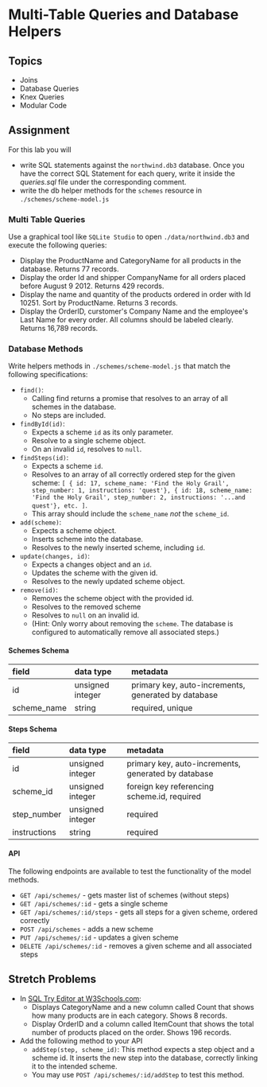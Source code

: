 # Multi-Table Queries and Database Helpers

## Topics

-   Joins
-   Database Queries
-   Knex Queries
-   Modular Code

## Assignment

For this lab you will

-   write SQL statements against the `northwind.db3` database. Once you have the correct SQL Statement for each query, write it inside the _queries.sql_ file under the corresponding comment.
-   write the db helper methods for the `schemes` resource in `./schemes/scheme-model.js`

### Multi Table Queries

Use a graphical tool like `SQLite Studio` to open `./data/northwind.db3` and execute the following queries:

-   Display the ProductName and CategoryName for all products in the database. Returns 77 records.
-   Display the order Id and shipper CompanyName for all orders placed before August 9 2012. Returns 429 records.
-   Display the name and quantity of the products ordered in order with Id 10251. Sort by ProductName. Returns 3 records.
-   Display the OrderID, curstomer's Company Name and the employee's Last Name for every order. All columns should be labeled clearly. Returns 16,789 records.

### Database Methods

Write helpers methods in `./schemes/scheme-model.js` that match the following specifications:

-   `find()`:
    -   Calling find returns a promise that resolves to an array of all schemes in the database.
    -   No steps are included.
-   `findById(id)`:
    -   Expects a scheme `id` as its only parameter.
    -   Resolve to a single scheme object.
    -   On an invalid `id`, resolves to `null`.
-   `findSteps(id)`:
    -   Expects a scheme `id`.
    -   Resolves to an array of all correctly ordered step for the given scheme: `[ { id: 17, scheme_name: 'Find the Holy Grail', step_number: 1, instructions: 'quest'}, { id: 18, scheme_name: 'Find the Holy Grail', step_number: 2, instructions: '...and quest'}, etc. ]`.
    -   This array should include the `scheme_name` _not_ the `scheme_id`.
-   `add(scheme)`:
    -   Expects a scheme object.
    -   Inserts scheme into the database.
    -   Resolves to the newly inserted scheme, including `id`.
-   `update(changes, id)`:
    -   Expects a changes object and an `id`.
    -   Updates the scheme with the given id.
    -   Resolves to the newly updated scheme object.
-   `remove(id)`:
    -   Removes the scheme object with the provided id.
    -   Resolves to the removed scheme
    -   Resolves to `null` on an invalid id.
    -   (Hint: Only worry about removing the `scheme`. The database is configured to automatically remove all associated steps.)

#### Schemes Schema

| field       | data type        | metadata                                            |
| :---------- | :--------------- | :-------------------------------------------------- |
| id          | unsigned integer | primary key, auto-increments, generated by database |
| scheme_name | string           | required, unique                                    |

#### Steps Schema

| field        | data type        | metadata                                            |
| :----------- | :--------------- | :-------------------------------------------------- |
| id           | unsigned integer | primary key, auto-increments, generated by database |
| scheme_id    | unsigned integer | foreign key referencing scheme.id, required         |
| step_number  | unsigned integer | required                                            |
| instructions | string           | required                                            |

#### API

The following endpoints are available to test the functionality of the model methods.

-   `GET /api/schemes/` - gets master list of schemes (without steps)
-   `GET /api/schemes/:id` - gets a single scheme
-   `GET /api/schemes/:id/steps` - gets all steps for a given scheme, ordered correctly
-   `POST /api/schemes` - adds a new scheme
-   `PUT /api/schemes/:id` - updates a given scheme
-   `DELETE /api/schemes/:id` - removes a given scheme and all associated steps

## Stretch Problems

-   In [SQL Try Editor at W3Schools.com](https://www.w3schools.com/Sql/tryit.asp?filename=trysql_select_top):
    -   Displays CategoryName and a new column called Count that shows how many products are in each category. Shows 8 records.
    -   Display OrderID and a column called ItemCount that shows the total number of products placed on the order. Shows 196 records.
-   Add the following method to your API
    -   `addStep(step, scheme_id)`: This method expects a step object and a scheme id. It inserts the new step into the database, correctly linking it to the intended scheme.
    -   You may use `POST /api/schemes/:id/addStep` to test this method.
